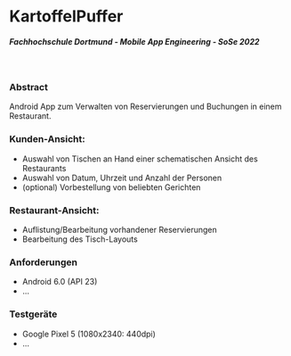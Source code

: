 # KartoffelPuffer
##### Fachhochschule Dortmund - Mobile App Engineering - SoSe 2022
<br />

### Abstract

Android App zum Verwalten von Reservierungen und Buchungen in einem Restaurant. </br>


### Kunden-Ansicht:
- Auswahl von Tischen an Hand einer schematischen Ansicht des Restaurants
- Auswahl von Datum, Uhrzeit und Anzahl der Personen
- (optional) Vorbestellung von beliebten Gerichten

### Restaurant-Ansicht:
- Auflistung/Bearbeitung vorhandener Reservierungen
- Bearbeitung des Tisch-Layouts

### Anforderungen
- Android 6.0 (API 23)
- ...

### Testgeräte
- Google Pixel 5 (1080x2340: 440dpi)
- ...